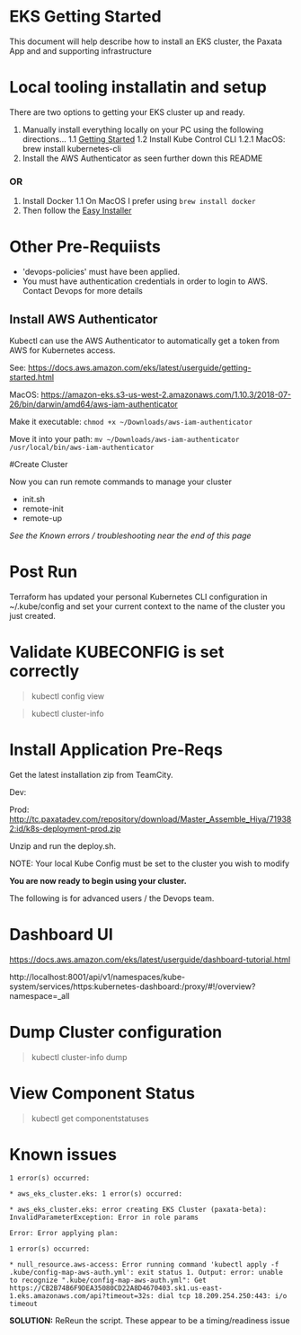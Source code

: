# EKS Getting Started

This document will help describe how to install an EKS cluster, the Paxata App and and supporting infrastructure

# Local tooling installatin and setup

There are two options to getting your EKS cluster up and ready.

1.  Manually install everything locally on your PC using the following directions...
1.1 [Getting Started](../../installation/README.md)
1.2 Install Kube Control CLI
1.2.1 MacOS:  brew install kubernetes-cli
1. Install the AWS Authenticator as seen further down this README

### OR

1. Install Docker
1.1 On MacOS I prefer using `brew install docker`
1. Then follow the [Easy Installer](../../easyinstallere/README.md)

#  Other Pre-Requiists

* 'devops-policies' must have been applied.
* You must have authentication credentials in order to login to AWS.  Contact Devops for more details

## Install AWS Authenticator

Kubectl can use the AWS Authenticator to automatically get a token from AWS for Kubernetes access.

See:  https://docs.aws.amazon.com/eks/latest/userguide/getting-started.html

MacOS:  https://amazon-eks.s3-us-west-2.amazonaws.com/1.10.3/2018-07-26/bin/darwin/amd64/aws-iam-authenticator

Make it executable:  ```chmod +x ~/Downloads/aws-iam-authenticator```

Move it into your path:  ```mv ~/Downloads/aws-iam-authenticator /usr/local/bin/aws-iam-authenticator```

#Create Cluster

Now you can run remote commands to manage your cluster
* init.sh
* remote-init
* remote-up

*See the Known errors / troubleshooting near the end of this page*

# Post Run

Terraform has updated your personal Kubernetes CLI configuration in ~/.kube/config and set your current context to the name of the cluster you just created.

# Validate KUBECONFIG is set correctly

>  kubectl config view

>  kubectl cluster-info



# Install Application Pre-Reqs

Get the latest installation zip from TeamCity.

Dev:

Prod:  http://tc.paxatadev.com/repository/download/Master_Assemble_Hiya/719382:id/k8s-deployment-prod.zip

Unzip and run the deploy.sh.

NOTE:  Your local Kube Config must be set to the cluster you wish to modify

**You are now ready to begin using your cluster.**

The following is for advanced users / the Devops team.

# Dashboard UI

https://docs.aws.amazon.com/eks/latest/userguide/dashboard-tutorial.html

http://localhost:8001/api/v1/namespaces/kube-system/services/https:kubernetes-dashboard:/proxy/#!/overview?namespace=_all

# Dump Cluster configuration

>  kubectl cluster-info dump

# View Component Status

>  kubectl get componentstatuses




# Known issues

```
1 error(s) occurred:

* aws_eks_cluster.eks: 1 error(s) occurred:

* aws_eks_cluster.eks: error creating EKS Cluster (paxata-beta): InvalidParameterException: Error in role params
```

```
Error: Error applying plan:

1 error(s) occurred:

* null_resource.aws-access: Error running command 'kubectl apply -f .kube/config-map-aws-auth.yml': exit status 1. Output: error: unable to recognize ".kube/config-map-aws-auth.yml": Get https://CB2B74B6F9DEA35080CD22A8D4670403.sk1.us-east-1.eks.amazonaws.com/api?timeout=32s: dial tcp 18.209.254.250:443: i/o timeout
```

**SOLUTION:** ReReun the script. These appear to be a timing/readiness issue
